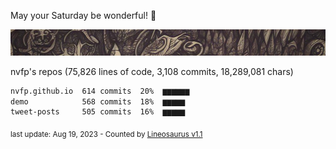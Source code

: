 May your Saturday be wonderful! 🌸

![banner](https://github.com/nvfp/nvfp/raw/main/assets/banner.jpg)

nvfp's repos (75,826 lines of code, 3,108 commits, 18,289,081 chars)

```txt
nvfp.github.io  614 commits  20%  ▆▆▆▆▆▆
demo            568 commits  18%  ▆▆▆▆▆
tweet-posts     505 commits  16%  ▆▆▆▆▆
```

<sub>last update: Aug 19, 2023 - Counted by [Lineosaurus v1.1](https://github.com/Lineosaurus/Lineosaurus)</sub>